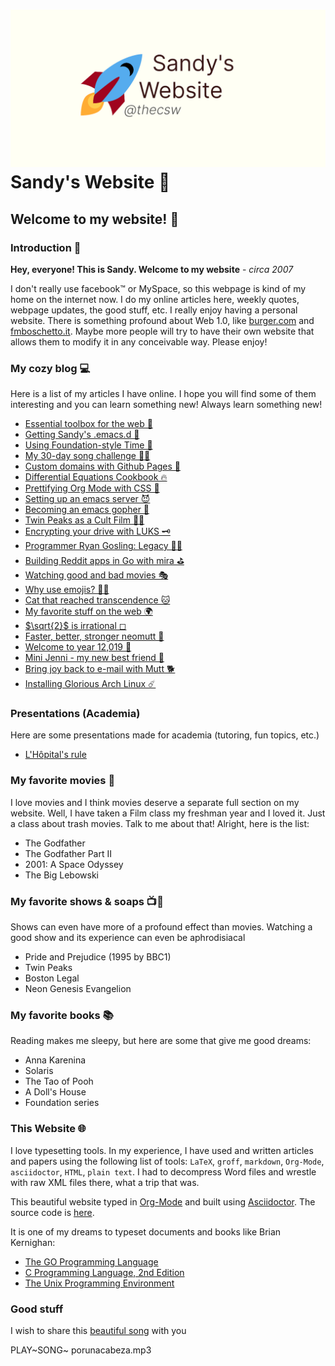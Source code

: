 ![preview](./preview.png)
Sandy\'s Website 🚀
==================

Welcome to my website! 🌷
------------------------

### Introduction 🛀

**Hey, everyone! This is Sandy. Welcome to my website** - *circa 2007*

I don\'t really use facebook™ or MySpace, so this webpage is kind of my
home on the internet now. I do my online articles here, weekly quotes,
webpage updates, the good stuff, etc. I really enjoy having a personal
website. There is something profound about Web 1.0, like
[burger.com](http://burger.com) and
[fmboschetto.it](http://fmboschetto.it). Maybe more people will try to
have their own website that allows them to modify it in any conceivable
way. Please enjoy!

### My cozy blog 💻

Here is a list of my articles I have online. I hope you will find some
of them interesting and you can learn something new! Always learn
something new!

-   [Essential toolbox for the web 🧰](./blog/web-toolbox)
-   [Getting Sandy\'s .emacs.d 🤺](./blog/emacs.sh)
-   [Using Foundation-style Time 💫](./articles/foundation-time)
-   [My 30-day song challenge 🎵🤘](./articles/song_challenge)
-   [Custom domains with Github Pages 🦉](./articles/githubio)
-   [Differential Equations Cookbook 🔥](./articles/diffeq)
-   [Prettifying Org Mode with CSS 💅](./articles/orgmode-css)
-   [Setting up an emacs server 😈](./articles/emacsd)
-   [Becoming an emacs gopher 🐗](./articles/go-emacs)
-   [Twin Peaks as a Cult Film 🌲🌲](./articles/twin-peaks)
-   [Encrypting your drive with LUKS 🗝](./articles/encrypting_usb)
-   [Programmer Ryan Gosling: Legacy 👨‍💻](./articles/ryan_codes)
-   [Building Reddit apps in Go with mira ⛳](./articles/mira_reddit)
-   [Watching good and bad movies 🎭](./articles/good_bad_movies)
-   [Why use emojis? 🎷🕺](./articles/why_use_emojis)
-   [Cat that reached transcendence
    🐱](./articles/quick_dirty_js/exercise3)
-   [My favorite stuff on the web 🌍](./articles/best_web)
-   [$\sqrt{2}$ is irrational ◻](./articles/sqrt2irrational)
-   [Faster, better, stronger neomutt 🐩](./articles/better_mutt/)
-   [Welcome to year 12,019 📅](./articles/year_12019/)
-   [Mini Jenni - my new best friend 🏮](./articles/mini_jenni/)
-   [Bring joy back to e-mail with Mutt 🐕](./articles/using_mutt/)
-   [Installing Glorious Arch Linux ☄️](./articles/installing_arch/)

### Presentations (Academia)

Here are some presentations made for academia (tutoring, fun topics,
etc.)

-   [L\'Hôpital\'s rule](./present/lhopital)

### My favorite movies 🎥

I love movies and I think movies deserve a separate full section on my
website. Well, I have taken a Film class my freshman year and I loved
it. Just a class about trash movies. Talk to me about that! Alright,
here is the list:

-   The Godfather
-   The Godfather Part II
-   2001: A Space Odyssey
-   The Big Lebowski

### My favorite shows & soaps 📺🧼

Shows can even have more of a profound effect than movies. Watching a
good show and its experience can even be aphrodisiacal

-   Pride and Prejudice (1995 by BBC1)
-   Twin Peaks
-   Boston Legal
-   Neon Genesis Evangelion

### My favorite books 📚

Reading makes me sleepy, but here are some that give me good dreams:

-   Anna Karenina
-   Solaris
-   The Tao of Pooh
-   A Doll\'s House
-   Foundation series

### This Website 🌐

I love typesetting tools. In my experience, I have used and written
articles and papers using the following list of tools: `LaTeX`, `groff`,
`markdown`, `Org-Mode`, `asciidoctor`, `HTML`, `plain text`. I had to
decompress Word files and wrestle with raw XML files there, what a trip
that was.

This beautiful website typed in [Org-Mode](https://orgmode.org/) and
built using [Asciidoctor](http://asciidoctor.org). The source code is
[here](https://github.com/thecsw/thecsw.github.io).

It is one of my dreams to typeset documents and books like Brian
Kernighan:

-   [The GO Programming Language](https://www.gopl.io/)
-   [C Programming Language, 2nd
    Edition](https://en.wikipedia.org/wiki/The_C_Programming_Language)
-   [The Unix Programming
    Environment](https://en.wikipedia.org/wiki/The_Unix_Programming_Environment)

### Good stuff

I wish to share this [beautiful
song](https://en.wikipedia.org/wiki/Por_una_Cabeza) with you

PLAY~SONG~ porunacabeza.mp3
